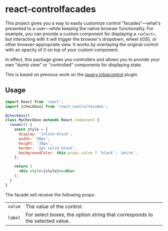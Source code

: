 react-controlfacades
====================

This project gives you a way to easily customize control "facades"—what's
presented to a user—while keeping the native browser functionality. For example,
you can provide a custom component for displaying a `<select>`, but interacting
with it will trigger the browser's dropdown, wheel (iOS), or other
browser-appropriate view. It works by overlaying the original control with an
opacity of 0 on top of your custom component.

In effect, this package gives you controllers and allows you to provide your own
"dumb view" or "controlled" components for displaying state.

This is based on previous work on the [jquery.icbiacontrol] plugin.


Usage
-----

```jsx
import React from 'react';
import {checkbox} from 'react-controlfacades';

@checkbox()
class MyCheckbox extends React.Component {
  render() {
    const style = {
      display: 'inline-block',
      width: '30px',
      height: '30px',
      border: '2px solid black',
      backgroundColor: this.props.value ? 'black': 'white',
    };

    return (
      <div style={style}></div>
    );
  }
}
```

The facade will receive the following props:

<table>
  <tr>
    <td><code>value</code></td>
    <td>The value of the control.</td>
  </tr>
  <tr>
    <td><code>label</code></td>
    <td>
      For select boxes, the option string that corresponds to the selected
      value.
    </td>
  </tr>
</table>


[jquery.icbiacontrol]: https://github.com/matthewwithanm/jquery-icbiacontrol
